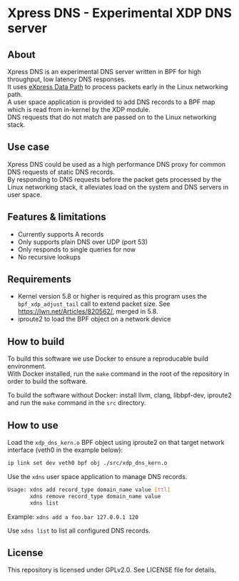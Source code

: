 # Xpress DNS - Experimental XDP DNS server

## About
Xpress DNS is an experimental DNS server written in BPF for high throughput, low latency DNS responses.  
It uses [eXpress Data Path](https://en.wikipedia.org/wiki/Express_Data_Path) to process packets early in the Linux networking path.  
A user space application is provided to add DNS records to a BPF map which is read from in-kernel by the XDP module.  
DNS requests that do not match are passed on to the Linux networking stack. 

## Use case
Xpress DNS could be used as a high performance DNS proxy for common DNS requests of static DNS records.  
By responding to DNS requests before the packet gets processed by the Linux networking stack, it alleviates load on the system and DNS servers in user space.

## Features & limitations
* Currently supports A records
* Only supports plain DNS over UDP (port 53)
* Only responds to single queries for now
* No recursive lookups

## Requirements
* Kernel version 5.8 or higher is required as this program uses the `bpf_xdp_adjust_tail` call to extend packet size. See https://lwn.net/Articles/820562/, merged in 5.8.
* iproute2 to load the BPF object on a network device

## How to build
To build this software we use Docker to ensure a reproducable build environment.  
With Docker installed, run the `make` command in the root of the repository in order to build the software.

To build the software without Docker: install llvm, clang, libbpf-dev, iproute2 and run the `make` command in the `src` directory.

## How to use
Load the `xdp_dns_kern.o` BPF object using iproute2 on that target network interface (veth0 in the example below):
```bash
ip link set dev veth0 bpf obj ./src/xdp_dns_kern.o
```

Use the `xdns` user space application to manage DNS records.
```bash
Usage: xdns add record_type domain_name value [ttl]
       xdns remove record_type domain_name value
       xdns list
```
Example: ```xdns add a foo.bar 127.0.0.1 120```

Use `xdns list` to list all configured DNS records.

## License
This repository is licensed under GPLv2.0. 
See LICENSE file for details.

